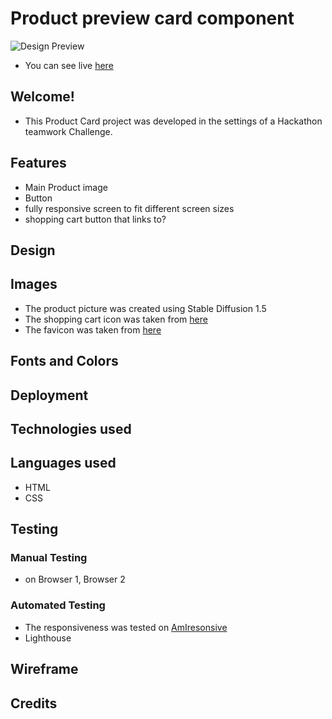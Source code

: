 # Product preview card component

![Design Preview](.jpg)

+ You can see live [here](link)

## Welcome! 
+ This Product Card project was developed in the settings of a Hackathon teamwork Challenge. 

## Features
- Main Product image
- Button
- fully responsive screen to fit different screen sizes
- shopping cart button that links to?

## Design


## Images
+ The product picture was created using Stable Diffusion 1.5
+ The shopping cart icon was taken from [here](https://www.flaticon.com/)
+ The favicon was taken from [here](link)

## Fonts and Colors


## Deployment


## Technologies used


## Languages used
+ HTML
+ CSS


## Testing

### Manual Testing 
+ on Browser 1, Browser 2

### Automated Testing
+ The responsiveness was tested on [AmIresonsive](www.AmIresponsive.Blogspot.com)
+ Lighthouse


## Wireframe


## Credits
